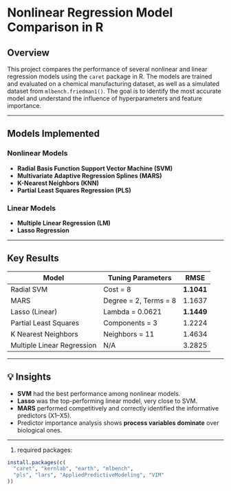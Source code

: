 # Nonlinear Regression Model Comparison in R

## Overview
This project compares the performance of several nonlinear and linear regression models using the `caret` package in R. The models are trained and evaluated on a chemical manufacturing dataset, as well as a simulated dataset from `mlbench.friedman1()`. The goal is to identify the most accurate model and understand the influence of hyperparameters and feature importance.

---

## Models Implemented

### Nonlinear Models
- **Radial Basis Function Support Vector Machine (SVM)**
- **Multivariate Adaptive Regression Splines (MARS)**
- **K-Nearest Neighbors (KNN)**
- **Partial Least Squares Regression (PLS)**

### Linear Models
- **Multiple Linear Regression (LM)**
- **Lasso Regression**

---

## Key Results

| Model                      | Tuning Parameters              | RMSE     |
|---------------------------|--------------------------------|----------|
| Radial SVM                | Cost = 8                       | **1.1041** |
| MARS                      | Degree = 2, Terms = 8          | 1.1637   |
| Lasso (Linear)            | Lambda = 0.0621                | **1.1449** |
| Partial Least Squares     | Components = 3                 | 1.2224   |
| K Nearest Neighbors       | Neighbors = 11                 | 1.4634   |
| Multiple Linear Regression| N/A                            | 3.2825   |

---

## 💡 Insights
- **SVM** had the best performance among nonlinear models.
- **Lasso** was the top-performing linear model, very close to SVM.
- **MARS** performed competitively and correctly identified the informative predictors (X1–X5).
- Predictor importance analysis shows **process variables dominate** over biological ones.

---

1. required packages:
```r
install.packages(c(
  "caret", "kernlab", "earth", "mlbench", 
  "pls", "lars", "AppliedPredictiveModeling", "VIM"
))
